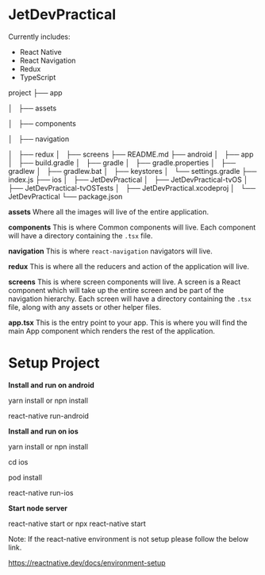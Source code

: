 # JetDevPractical

Currently includes:

- React Native
- React Navigation
- Redux
- TypeScript

project
├── app

│   ├── assets

│   ├── components

│   ├── navigation

│   ├── redux
│   ├── screens
├── README.md
├── android
│   ├── app
│   ├── build.gradle
│   ├── gradle
│   ├── gradle.properties
│   ├── gradlew
│   ├── gradlew.bat
│   ├── keystores
│   └── settings.gradle
├── index.js
├── ios
│   ├── JetDevPractical
│   ├── JetDevPractical-tvOS
│   ├── JetDevPractical-tvOSTests
│   ├── JetDevPractical.xcodeproj
│   └── JetDevPractical
└── package.json

**assets** Where all the images will live of the entire application.

**components**
This is where Common components will live. Each component will have a directory containing the `.tsx` file.

**navigation**
This is where `react-navigation` navigators will live.

**redux**
This is where all the reducers and action of the application will live.

**screens**
This is where screen components will live. A screen is a React component which will take up the entire screen and be part of the navigation hierarchy. Each screen will have a directory containing the `.tsx` file, along with any assets or other helper files.

**app.tsx** This is the entry point to your app. This is where you will find the main App component which renders the rest of the application.

# Setup Project

**Install and run on android**

yarn install or npn install

react-native run-android

**Install and run on ios**

yarn install or npn install

cd ios

pod install

react-native run-ios

**Start node server**

react-native start or npx react-native start

Note: If the react-native environment is not setup please follow the below link.

https://reactnative.dev/docs/environment-setup

